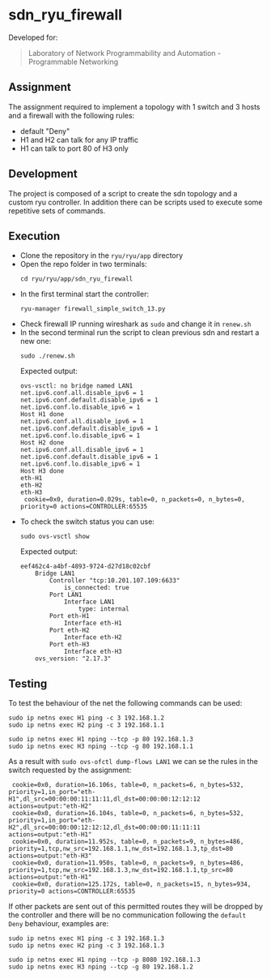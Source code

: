 # sdn_ryu_firewall

Developed for:
> Laboratory of Network Programmability and Automation - Programmable Networking

## Assignment
The assignment required to implement a topology with 1 switch and 3 hosts and a firewall with the following rules:
- default "Deny"
- H1 and H2 can talk for any IP traffic
- H1 can talk to port 80 of H3 only

## Development
The project is composed of a script to create the sdn topology and a custom ryu controller.
In addition there can be scripts used to execute some repetitive sets of commands.

## Execution
- Clone the repository in the `ryu/ryu/app` directory
- Open the repo folder in two terminals:
	```
	cd ryu/ryu/app/sdn_ryu_firewall
	```
- In the first terminal start the controller:
	```
	ryu-manager firewall_simple_switch_13.py
	```
- Check firewall IP running wireshark as `sudo` and change it in `renew.sh`
- In the second terminal run the script to clean previous sdn and restart a new one:
	```
	sudo ./renew.sh
	```
	Expected output:
	```
	ovs-vsctl: no bridge named LAN1
	net.ipv6.conf.all.disable_ipv6 = 1
	net.ipv6.conf.default.disable_ipv6 = 1
	net.ipv6.conf.lo.disable_ipv6 = 1
	Host H1 done
	net.ipv6.conf.all.disable_ipv6 = 1
	net.ipv6.conf.default.disable_ipv6 = 1
	net.ipv6.conf.lo.disable_ipv6 = 1
	Host H2 done
	net.ipv6.conf.all.disable_ipv6 = 1
	net.ipv6.conf.default.disable_ipv6 = 1
	net.ipv6.conf.lo.disable_ipv6 = 1
	Host H3 done
	eth-H1
	eth-H2
	eth-H3
	 cookie=0x0, duration=0.029s, table=0, n_packets=0, n_bytes=0, priority=0 actions=CONTROLLER:65535
	```
- To check the switch status you can use:
	```
	sudo ovs-vsctl show
	```
	Expected output:
	```
	eef462c4-a4bf-4893-9724-d27d18c02cbf
	    Bridge LAN1
	        Controller "tcp:10.201.107.109:6633"
	            is_connected: true
	        Port LAN1
	            Interface LAN1
	                type: internal
	        Port eth-H1
	            Interface eth-H1
	        Port eth-H2
	            Interface eth-H2
	        Port eth-H3
	            Interface eth-H3
	    ovs_version: "2.17.3"
	```

## Testing

To test the behaviour of the net the following commands can be used:

```
sudo ip netns exec H1 ping -c 3 192.168.1.2
sudo ip netns exec H2 ping -c 3 192.168.1.1

sudo ip netns exec H1 nping --tcp -p 80 192.168.1.3
sudo ip netns exec H3 nping --tcp -g 80 192.168.1.1
```

As a result with `sudo ovs-ofctl dump-flows LAN1` we can se the rules in the switch requested by the assignment:

```
 cookie=0x0, duration=16.106s, table=0, n_packets=6, n_bytes=532, priority=1,in_port="eth-H1",dl_src=00:00:00:11:11:11,dl_dst=00:00:00:12:12:12 actions=output:"eth-H2"
 cookie=0x0, duration=16.104s, table=0, n_packets=6, n_bytes=532, priority=1,in_port="eth-H2",dl_src=00:00:00:12:12:12,dl_dst=00:00:00:11:11:11 actions=output:"eth-H1"
 cookie=0x0, duration=11.952s, table=0, n_packets=9, n_bytes=486, priority=1,tcp,nw_src=192.168.1.1,nw_dst=192.168.1.3,tp_dst=80 actions=output:"eth-H3"
 cookie=0x0, duration=11.950s, table=0, n_packets=9, n_bytes=486, priority=1,tcp,nw_src=192.168.1.3,nw_dst=192.168.1.1,tp_src=80 actions=output:"eth-H1"
 cookie=0x0, duration=125.172s, table=0, n_packets=15, n_bytes=934, priority=0 actions=CONTROLLER:65535
```

If other packets are sent out of this permitted routes they will be dropped by the controller and there will be no communication following the `default Deny` behaviour, examples are:
```
sudo ip netns exec H1 ping -c 3 192.168.1.3
sudo ip netns exec H2 ping -c 3 192.168.1.3

sudo ip netns exec H1 nping --tcp -p 8080 192.168.1.3
sudo ip netns exec H3 nping --tcp -g 80 192.168.1.2
```


